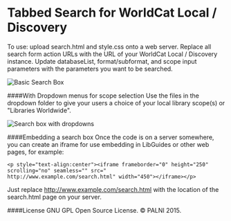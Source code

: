 Tabbed Search for WorldCat Local / Discovery
============================================

To use:  upload search.html and style.css onto a web server.  Replace all search form action URLs with the URL of your WorldCat Local / Discovery instance.  Update databaseList, format/subformat, and scope input parameters with the parameters you want to be searched.

![Basic Search Box](https://raw.githubusercontent.com/lpmagnuson/discovery-tabbed-search/master/images/search1.png)

####With Dropdown menus for scope selection
Use the files in the dropdown folder to give your users a choice of your local library scope(s) or "Libraries Worldwide".

![Search box with dropdowns](https://raw.githubusercontent.com/lpmagnuson/discovery-tabbed-search/master/images/dropdown.png)

####Embedding a search box
Once the code is on a server somewhere, you can create an iframe for use embedding in LibGuides or other web pages, for example:
```
<p style="text-align:center"><iframe frameborder="0" height="250" scrolling="no" seamless="" src="
http://www.example.com/search.html" width="450"></iframe></p>
```
Just replace http://www.example.com/search.html with the location of the search.html page on your server.

####License
GNU GPL Open Source License.  &copy; PALNI 2015.
